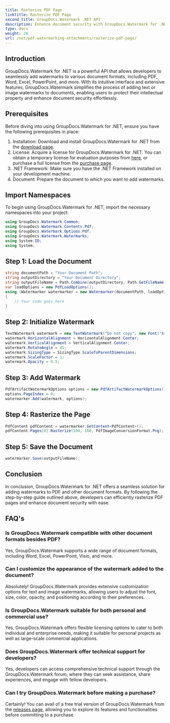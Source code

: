 ```yaml
---
title: Rasterize PDF Page
linktitle: Rasterize PDF Page
second_title: GroupDocs.Watermark .NET API
description: Enhance document security with GroupDocs.Watermark for .NET. Add watermarks to PDF and other formats seamlessly.
type: docs
weight: 28
url: /net/pdf-watermarking-attachments/rasterize-pdf-page/
---
```

## Introduction
GroupDocs.Watermark for .NET is a powerful API that allows developers to seamlessly add watermarks to various document formats, including PDF, Word, Excel, PowerPoint, and more. With its intuitive interface and extensive features, GroupDocs.Watermark simplifies the process of adding text or image watermarks to documents, enabling users to protect their intellectual property and enhance document security effortlessly.
## Prerequisites
Before diving into using GroupDocs.Watermark for .NET, ensure you have the following prerequisites in place:
1. Installation: Download and install GroupDocs.Watermark for .NET from the [download page](https://releases.groupdocs.com/Watermark/net/).
2. License: Acquire a license for GroupDocs.Watermark for .NET. You can obtain a temporary license for evaluation purposes from [here](https://purchase.groupdocs.com/temporary-license/), or purchase a full license from the [purchase page](https://purchase.groupdocs.com/buy).
3. .NET Framework: Make sure you have the .NET Framework installed on your development machine.
4. Document: Prepare the document to which you want to add watermarks.

## Import Namespaces
To begin using GroupDocs.Watermark for .NET, import the necessary namespaces into your project:
```csharp
using GroupDocs.Watermark.Common;
using GroupDocs.Watermark.Contents.Pdf;
using GroupDocs.Watermark.Options.Pdf;
using GroupDocs.Watermark.Watermarks;
using System.IO;
using System;
```
## Step 1: Load the Document
```csharp
string documentPath = "Your Document Path";
string outputDirectory = "Your Document Directory";
string outputFileName = Path.Combine(outputDirectory, Path.GetFileName(documentPath));
var loadOptions = new PdfLoadOptions();
using (Watermarker watermarker = new Watermarker(documentPath, loadOptions))
{
    // Your code goes here
}
```
## Step 2: Initialize Watermark
```csharp
TextWatermark watermark = new TextWatermark("Do not copy", new Font("Arial", 8));
watermark.HorizontalAlignment = HorizontalAlignment.Center;
watermark.VerticalAlignment = VerticalAlignment.Center;
watermark.RotateAngle = 45;
watermark.SizingType = SizingType.ScaleToParentDimensions;
watermark.ScaleFactor = 1;
watermark.Opacity = 0.5;
```
## Step 3: Add Watermark
```csharp
PdfArtifactWatermarkOptions options = new PdfArtifactWatermarkOptions();
options.PageIndex = 0;
watermarker.Add(watermark, options);
```
## Step 4: Rasterize the Page
```csharp
PdfContent pdfContent = watermarker.GetContent<PdfContent>();
pdfContent.Pages[0].Rasterize(100, 100, PdfImageConversionFormat.Png);
```
## Step 5: Save the Document
```csharp
watermarker.Save(outputFileName);
```

## Conclusion
In conclusion, GroupDocs.Watermark for .NET offers a seamless solution for adding watermarks to PDF and other document formats. By following the step-by-step guide outlined above, developers can efficiently rasterize PDF pages and enhance document security with ease.
## FAQ's
### Is GroupDocs.Watermark compatible with other document formats besides PDF?
Yes, GroupDocs.Watermark supports a wide range of document formats, including Word, Excel, PowerPoint, Visio, and more.
### Can I customize the appearance of the watermark added to the document?
Absolutely! GroupDocs.Watermark provides extensive customization options for text and image watermarks, allowing users to adjust the font, size, color, opacity, and positioning according to their preferences.
### Is GroupDocs.Watermark suitable for both personal and commercial use?
Yes, GroupDocs.Watermark offers flexible licensing options to cater to both individual and enterprise needs, making it suitable for personal projects as well as large-scale commercial applications.
### Does GroupDocs.Watermark offer technical support for developers?
Yes, developers can access comprehensive technical support through the GroupDocs.Watermark forum, where they can seek assistance, share experiences, and engage with fellow developers.
### Can I try GroupDocs.Watermark before making a purchase?
Certainly! You can avail of a free trial version of GroupDocs.Watermark from the [releases page](https://releases.groupdocs.com/), allowing you to explore its features and functionalities before committing to a purchase.
